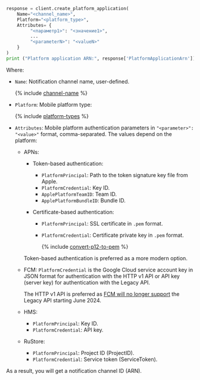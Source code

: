 ```python
response = client.create_platform_application(
    Name="<channel_name>",
    Platform="<platform_type>",
    Attributes= {
         "<параметр1>": "<значение1>",
         ...
         "<parameterN>": "<valueN>"
    }
)
print ("Platform application ARN:", response['PlatformApplicationArn'])
```

Where:

* `Name`: Notification channel name, user-defined.
  
  {% include [channel-name](../../_includes/notifications/channel-name.md) %}

* `Platform`: Mobile platform type:

  {% include [platform-types](../../_includes/notifications/platform-types.md) %}

* `Attributes`: Mobile platform authentication parameters in `"<parameter>": "<value>"` format, comma-separated. The values depend on the platform:

  * APNs:

    * Token-based authentication:

      * `PlatformPrincipal`: Path to the token signature key file from Apple.
      * `PlatformCredential`: Key ID.
      * `ApplePlatformTeamID`: Team ID.
      * `ApplePlatformBundleID`: Bundle ID.

    * Certificate-based authentication:

      * `PlatformPrincipal`: SSL certificate in `.pem` format.
      * `PlatformCredential`: Certificate private key in `.pem` format.

          {% include [convert-p12-to-pem](convert-p12-to-pem.md) %}

    Token-based authentication is preferred as a more modern option.

  * FCM: `PlatformCredential` is the Google Cloud service account key in JSON format for authentication with the HTTP v1 API or API key (server key) for authentication with the Legacy API.

    The HTTP v1 API is preferred as [FCM will no longer support](https://firebase.google.com/docs/cloud-messaging/migrate-v1) the Legacy API starting June 2024.

  * HMS:

    * `PlatformPrincipal`: Key ID.
    * `PlatformCredential`: API key.

  * RuStore:
  
    * `PlatformPrincipal`: Project ID (ProjectID).
    * `PlatformCredential`: Service token (ServiceToken).

As a result, you will get a notification channel ID (ARN).